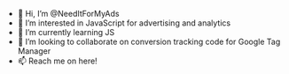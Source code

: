 - 👋 Hi, I’m @NeedItForMyAds
- 👀 I’m interested in JavaScript for advertising and analytics
- 🌱 I’m currently learning JS
- 💞️ I’m looking to collaborate on conversion tracking code for Google Tag Manager
- 📫 Reach me on here!

<!---
NeedItForMyAds/NeedItForMyAds is a ✨ special ✨ repository because its `README.md` (this file) appears on your GitHub profile.
You can click the Preview link to take a look at your changes.
--->
